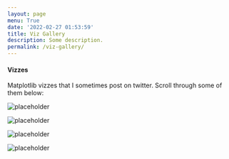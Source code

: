 ```yaml
---
layout: page
menu: True
date: '2022-02-27 01:53:59'
title: Viz Gallery
description: Some description.
permalink: /viz-gallery/
---
```

#### Vizzes

Matplotlib vizzes that I sometimes post on twitter. Scroll through some of them below:


![placeholder](https://pbs.twimg.com/media/FuQZ-e0WIAoQpzf?format=jpg&name=small "Large example image")

![placeholder](https://pbs.twimg.com/media/FuUVtshWAAEJEf0?format=jpg&name=large "Large example image")

![placeholder](https://pbs.twimg.com/media/FuUVtsfXsAAjFhb?format=jpg&name=large "Large example image")

![placeholder](https://pbs.twimg.com/media/FuUVtsjWYAAVF7O?format=jpg&name=large "Large example image")

